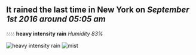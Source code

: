 ## It rained the last time in New York on *September 1st 2016 around 05:05 am*
💧💧💧💧  **heavy intensity rain** *Humidity 83%*

![heavy intensity rain](http://openweathermap.org/img/w/10n.png) ![mist](http://openweathermap.org/img/w/50n.png)
